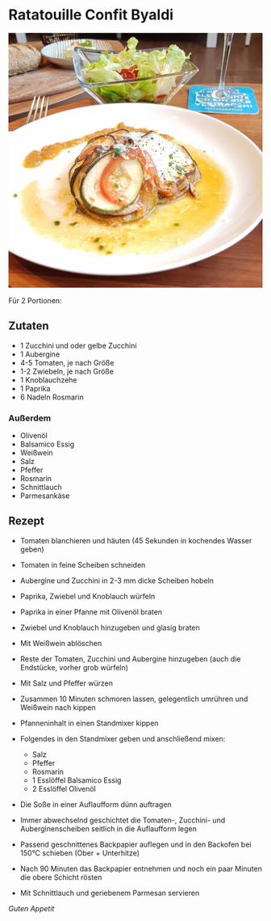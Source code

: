 # Ratatouille Confit Byaldi

![img](imgs/Ratatouille_Confit_Byaldi.jpg)

Für 2 Portionen:

## Zutaten
- 1 Zucchini und oder gelbe Zucchini
- 1 Aubergine
- 4-5 Tomaten, je nach Größe
- 1-2 Zwiebeln, je nach Größe
- 1 Knoblauchzehe
- 1 Paprika
- 6 Nadeln Rosmarin

### Außerdem
- Olivenöl
- Balsamico Essig
- Weißwein
- Salz
- Pfeffer
- Rosmarin
- Schnittlauch
- Parmesankäse

## Rezept
- Tomaten blanchieren und häuten (45 Sekunden in kochendes Wasser geben)

- Tomaten in feine Scheiben schneiden

- Aubergine und Zucchini in 2-3 mm dicke Scheiben hobeln

- Paprika, Zwiebel und Knoblauch würfeln

- Paprika in einer Pfanne mit Olivenöl braten

- Zwiebel und Knoblauch hinzugeben und glasig braten

- Mit Weißwein ablöschen

- Reste der Tomaten, Zucchini und Aubergine hinzugeben (auch die Endstücke, vorher grob würfeln)

- Mit Salz und Pfeffer würzen

- Zusammen 10 Minuten schmoren lassen, gelegentlich umrühren und Weißwein nach kippen

- Pfanneninhalt in einen Standmixer kippen

- Folgendes in den Standmixer geben und anschließend mixen:
  - Salz
  - Pfeffer
  - Rosmarin
  - 1 Esslöffel Balsamico Essig
  - 2 Esslöffel Olivenöl

- Die Soße in einer Auflaufform dünn auftragen

- Immer abwechselnd geschichtet die Tomaten-, 
Zucchini- und Auberginenscheiben seitlich in die Auflaufform legen

- Passend geschnittenes Backpapier auflegen und in den Backofen bei 150°C schieben (Ober + Unterhitze)

- Nach 90 Minuten das Backpapier entnehmen und noch ein paar Minuten die obere Schicht rösten

- Mit Schnittlauch und geriebenem Parmesan servieren

*Guten Appetit*
